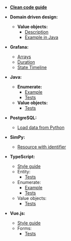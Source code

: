 - [**Clean code guide**](clean-code-guide.md)

- **Domain driven design:**
  - **Value objects:**
    - [Description](./ddd/value-objects.md)
    - [Example in Java](./ddd/Address.java)

- **Grafana:**

  - [Arrays](./grafana/arrays.md)
  - [Duration](./grafana/duration.md)
  - [State Timeline](./grafana/statetimeline.md)

- **Java:**
  - **Enumerate:**
    - [Example](./java/example_enumerate.md)
    - [Tests](./java/tests_enumerate.md)
  - **Value objects:**
    - [Tests](./java/tests_value-object.md)

- **PostgreSQL:**
  - [Load data from Python](./postgresql/load-data-from-python.md)

- **SimPy:**
  - [Resource with identifier](./simpy/resource-with-identifier.py)

- **TypeScript:**
  - [Style guide](./typescript/style-guide.md)
  - Entity:
    - [Tests](./typescript/tests_entity.md)
  - Enumerate:
    - [Example](./typescript/example_enumerate.md)
    - [Tests](./typescript/tests_enumerate.md)
  - Value objects:
    - [Tests](./typescript/tests_value-object.md)

- **Vue.js:**
  - [Style guide](./vue/style-guide.md)
  - Forms:
    - [Tests](./vue/tests_form.md)